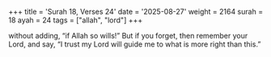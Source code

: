 +++
title = 'Surah 18, Verses 24'
date = '2025-08-27'
weight = 2164
surah = 18
ayah = 24
tags = ["allah", "lord"]
+++

without adding, “if Allah so wills!” But if you forget, then remember your Lord, and say, “I trust my Lord will guide me to what is more right than this.”